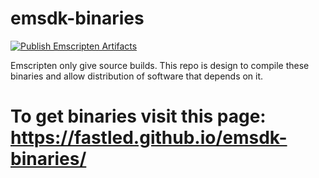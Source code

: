 # emsdk-binaries

[![Publish Emscripten Artifacts](https://github.com/FastLED/emsdk-binaries/actions/workflows/publish-emscripten.yml/badge.svg)](https://github.com/FastLED/emsdk-binaries/actions/workflows/publish-emscripten.yml)

Emscripten only give source builds. This repo is design to compile these binaries and allow distribution of software that depends on it.

# To get binaries visit this page: https://fastled.github.io/emsdk-binaries/
